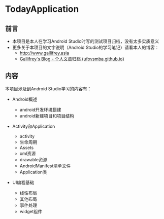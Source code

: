 # TodayApplication

## 前言

- 本项目是本人在学习Android Studio时写的测试项目归档，没有太多实质意义
- 更多关于本项目的文字说明（Android Studio的学习笔记）请看本人的博客：
  - http://www.gallifrey.asia
  - [Gallifrey's Blog - 个人文章归档 (ufovsmba.github.io)](https://ufovsmba.github.io/)

## 内容

本项目涉及到Android Studio学习的内容有：

- Android概述
  - android开发环境搭建
  - android新建项目和项目结构

- Activity和Application
  - activity
  - 生命周期
  - Assets
  - xml资源
  - drawable资源
  - AndroidManifest清单文件
  - Application类

- UI编程基础
  - 线性布局
  - 其他布局
  - 事件处理
  - widget组件
